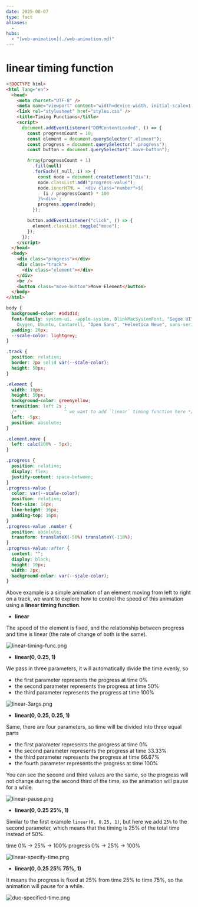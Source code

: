 ```yaml
---
date: 2025-08-07
type: fact
aliases:
  -
hubs:
  - "[web-animation](./web-animation.md)"
---
```


# linear timing function

```html
<!DOCTYPE html>
<html lang="en">
  <head>
    <meta charset="UTF-8" />
    <meta name="viewport" content="width=device-width, initial-scale=1.0" />
    <link rel="stylesheet" href="styles.css" />
    <title>Timing Functions</title>
    <script>
      document.addEventListener("DOMContentLoaded", () => {
        const progressCount = 10;
        const element = document.querySelector(".element");
        const progress = document.querySelector(".progress");
        const button = document.querySelector(".move-button");

        Array(progressCount + 1)
          .fill(null)
          .forEach((_null, i) => {
            const node = document.createElement("div");
            node.classList.add("progress-value");
            node.innerHTML = `<div class="number">${
              (i / progressCount) * 100
            }%<div>`;
            progress.append(node);
          });

        button.addEventListener("click", () => {
          element.classList.toggle("move");
        });
      });
    </script>
  </head>
  <body>
    <div class="progress"></div>
    <div class="track">
      <div class="element"></div>
    </div>
    <br />
    <button class="move-button">Move Element</button>
  </body>
</html>
```

```css
body {
  background-color: #1d1d1d;
  font-family: system-ui, -apple-system, BlinkMacSystemFont, "Segoe UI", Roboto,
    Oxygen, Ubuntu, Cantarell, "Open Sans", "Helvetica Neue", sans-serif;
  padding: 20px;
  --scale-color: lightgrey;
}

.track {
  position: relative;
  border: 2px solid var(--scale-color);
  height: 50px;
}

.element {
  width: 10px;
  height: 50px;
  background-color: greenyellow;
  transition: left 2s ;
  /*                  ^ we want to add `linear` timing function here */
  left: -5px;
  position: absolute;
}

.element.move {
  left: calc(100% - 5px);
}

.progress {
  position: relative;
  display: flex;
  justify-content: space-between;
}
.progress-value {
  color: var(--scale-color);
  position: relative;
  font-size: 14px;
  line-height: 16px;
  padding-top: 16px;
}
.progress-value .number {
  position: absolute;
  transform: translateX(-50%) translateY(-110%);
}
.progress-value::after {
  content: "";
  display: block;
  height: 10px;
  width: 2px;
  background-color: var(--scale-color);
}
```

Above example is a simple animation of an element moving from left to right on a track, we want to explore how to control the speed of this animation using a **linear timing function**.

- **linear**

The speed of the element is fixed, and the relationship between progress and time is linear (the rate of change of both is the same).

![linear-timing-func.png](../assets/imgs/linear-timing-func.png)

- **linear(0, 0.25, 1)**

We pass in three parameters, it will automatically divide the time evenly, so
  - the first parameter represents the progress at time 0%
  - the second parameter represents the progress at time 50%
  - the third parameter represents the progress at time 100%

![linear-3args.png](../assets/imgs/linear-3args.png)

- **linear(0, 0.25, 0.25, 1)**

Same, there are four parameters, so time will be divided into three equal parts 
  - the first parameter represents the progress at time 0%
  - the second parameter represents the progress at time 33.33%
  - the third parameter represents the progress at time 66.67%
  - the fourth parameter represents the progress at time 100%

You can see the second and third values are the same, so the progress will not change during the second third of the time, so the animation will pause for a while.

![linear-pause.png](../assets/imgs/linear-pause.png)

- **linear(0, 0.25 25%, 1)**

Similar to the first example `linear(0, 0.25, 1)`, but here we add `25%` to the second parameter, which means that the timing is 25% of the total time instead of 50%.

time     0% -> 25% -> 100%
progress 0% -> 25% -> 100%

![linear-specify-time.png](../assets/imgs/linear-specify-time.png)

- **linear(0, 0.25 25% 75%, 1)**

It means the progress is fixed at 25% from time 25% to time 75%, so the animation will pause for a while.

![duo-specified-time.png](../assets/imgs/duo-specified-time.png)

